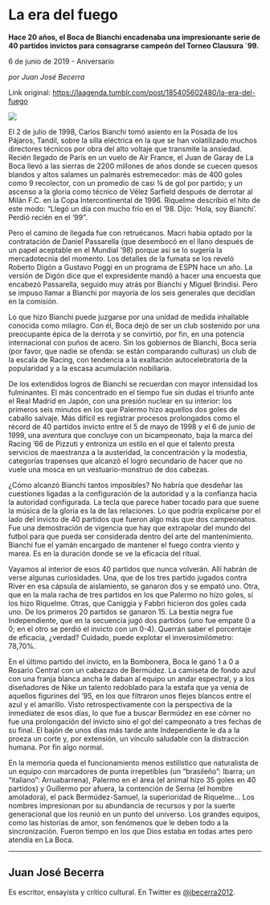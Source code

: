 # La era del fuego

**Hace 20 años, el Boca de Bianchi encadenaba una impresionante serie de 40 partidos invictos para consagrarse campeón del Torneo Clausura ´99.**

6 de junio de 2019 - Aniversario

_por Juan José Becerra_

Link original: https://laagenda.tumblr.com/post/185405602480/la-era-del-fuego

![](https://64.media.tumblr.com/d1e027987dbc4e2173497c62fb9b9e52/9306d4603c757baa-09/s500x750/5f499b7daf6a348ab93ef4c39219b49352c43c3d.jpg)

El 2 de julio de 1998, Carlos Bianchi tomó asiento en la Posada de los Pájaros, Tandil, sobre la silla eléctrica en la que se han volatilizado muchos directores técnicos por obra del alto voltaje que transmite la ansiedad. Recién llegado de París en un vuelo de Air France, el Juan de Garay de La Boca llevó a las sierras de 2200 millones de años donde se cuecen quesos blandos y altos salames un palmarés estremecedor: más de 400 goles como 9 recolector, con un promedio de casi ¾ de gol por partido; y un ascenso a la gloria como técnico de Vélez Sarfield después de derrotar al Milán F.C. en la Copa Intercontinental de 1996. Riquelme describió el hito de este modo: “Llegó un día con mucho frío en el ’98. Dijo: ‘Hola, soy Bianchi’. Perdió recién en el ‘99”.  

Pero el camino de llegada fue con retruécanos. Macri había optado por la contratación de Daniel Passarella (que desembocó en el llano después de un papel aceptable en el Mundial ’98) porque así se lo sugería la mercadotecnia del momento. Los detalles de la fumata se los reveló Roberto Digón a Gustavo Poggi en un programa de ESPN hace un año. La versión de Digón dice que el expresidente mandó a hacer una encuesta que encabezó Passarella, seguido muy atrás por Bianchi y Miguel Brindisi. Pero se impuso llamar a Bianchi por mayoría de los seis generales que decidían en la comisión.

Lo que hizo Bianchi puede juzgarse por una unidad de medida inhallable conocida como milagro. Con él, Boca dejó de ser un club sostenido por una preocupante épica de la derrota y se convirtió, por fin, en una potencia internacional con puños de acero. Sin los gobiernos de Bianchi, Boca sería (por favor, que nadie se ofenda: se están comparando culturas) un club de la escala de Racing, con tendencia a la exaltación autocelebratoria de la popularidad y a la escasa acumulación nobiliaria.

De los extendidos logros de Bianchi se recuerdan con mayor intensidad los fulminantes. El más concentrado en el tiempo fue sin dudas el triunfo ante el Real Madrid en Japón, con una presión nuclear en su interior: los primeros seis minutos en los que Palermo hizo aquellos dos goles de caballo salvaje. Más difícil es registrar procesos prolongados como el récord de 40 partidos invicto entre el 5 de mayo de 1998 y el 6 de junio de 1999, una aventura que concluye con un bicampeonato, baja la marca del Racing ’66 de Pizzuti y entroniza un estilo en el que el talento presta servicios de maestranza a la austeridad, la concentración y la modestia, categorías trapenses que alcanzó el logro secundario de hacer que no vuele una mosca en un vestuario-monstruo de dos cabezas.

¿Cómo alcanzó Bianchi tantos imposibles? No habría que desdeñar las cuestiones ligadas a la configuración de la autoridad y a la confianza hacia la autoridad configurada. La tecla que parece haber tocado para que suene la música de la gloria es la de las relaciones. Lo que podría explicarse por el lado del invicto de 40 partidos que fueron algo más que dos campeonatos. Fue una demostración de vigencia que hay que extrapolar del mundo del futbol para que pueda ser considerada dentro del arte del mantenimiento. Bianchi fue el yamán encargado de mantener el fuego contra viento y marea. Es en la duración donde se ve la eficacia del ritual.


Vayamos al interior de esos 40 partidos que nunca volverán. Allí habrán de verse algunas curiosidades. Una, que de los tres partido jugados contra River en esa cápsula de aislamiento, se ganaron dos y se empató uno. Otra, que en la mala racha de tres partidos en los que Palermo no hizo goles, sí los hizo Riquelme. Otras, que Caniggia y Fabbri hicieron dos goles cada uno. De los primeros 20 partidos se ganaron 15. La bestia negra fue Independiente, que en la secuencia jugó dos partidos (uno fue empate 0  a 0; en el otro se perdió el invicto con un 0-4). Querrán saber el porcentaje de eficacia, ¿verdad? Cuidado, puede explotar el inverosimilómetro: 78,70%.       

En el último partido del invicto, en la Bombonera, Boca le ganó 1 a 0 a Rosario Central con un cabezazo de Bermúdez. La camiseta de fondo azul con una franja blanca ancha le daban al equipo un andar espectral, y a los diseñadores de Nike un talento redoblado para la estafa que ya venía de aquellos figurines del ’95, en los que filtraron unos flejes blancos entre el azul y el amarillo. Visto retrospectivamente con la perspectiva de la inmediatez de esos días, lo que fue a buscar Bermúdez en ese córner no fue una prolongación del invicto sino el gol del campeonato a tres fechas de su final. El bajón de unos días más tarde ante Independiente le da a la proeza un corte y, por extensión, un vínculo saludable con la distracción humana. Por fin algo normal.

En la memoria queda el funcionamiento menos estilístico que naturalista de un equipo con marcadores de punta irrepetibles (un “brasileño”: Ibarra; un “italiano”: Arruabarrena), Palermo en el área (el animal hizo 35 goles en 40 partidos) y Guillermo por afuera, la contención de Serna (el hombre amoladora), el pack Bermúdez-Samuel, la superioridad de Riquelme… Los nombres impresionan por su abundancia de recursos y por la suerte generacional que los reunió en un punto del universo. Los grandes equipos, como las historias de amor, son fenómenos que le deben todo a la sincronización. Fueron tiempo en los que Dios estaba en todas artes pero atendía en La Boca.  



---

 Juan José Becerra
------------------

 Es escritor, ensayista y crítico cultural. En Twitter es [@jbecerra2012](https://twitter.com/jbecerra2012). 

